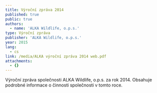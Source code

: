 ```yaml
---
title: Výroční zpráva 2014
published: true
public: true
authors:
  - name: 'ALKA Wildlife, o.p.s.'
type: Výroční zpráva
publisher: 'ALKA Wildlife, o.p.s.'
year: 2015
lang:
  - cs
link: /media/ALKA výroční zpráva 2014 web.pdf
attachments:
  - {}
---
```

Výroční zpráva společnosti ALKA Wildlife, o.p.s. za rok 2014. Obsahuje podrobné informace o činnosti společnosti v tomto roce.
